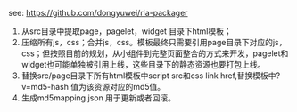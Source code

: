 see: https://github.com/dongyuwei/ria-packager

1. 从src目录中提取page，pagelet，widget 目录下html模板；
2. 压缩所有js，css；合并js，css。模板最终只需要引用page目录下对应的js，css；但按照目前的规划，从小组件到完整页面整合的方式来开发，pagelet和widget也可能单独被引用上线，这些目录下的静态资源也要打包上线。
3. 替换src/page目录下所有html模板中script src和css link href,替换模板中?v=md5-hash 值为该资源对应的md5值。
4. 生成md5mapping.json 用于更新或者回滚。

